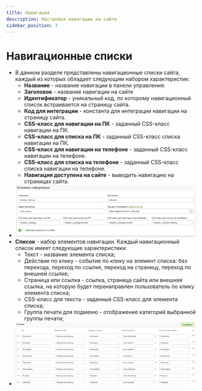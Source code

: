 ```yaml
---
title: Навигация
description: Настройка навигации на сайте
sidebar_position: 3
---
```


# Навигационные списки
* В данном разделе представлены навигационные списки сайта, каждый из которых обладает следующим набором характеристик:
    + __Название__ - название навигации в панели управления.
    + __Заголовок__ - название навигации на сайте
    + __Идентификатор__ - уникальный код, по которому навигационный список встраивается на страницу сайта. 
    + __Код для интеграции__ -  константа для интеграции навигации на страницу сайта.
    + __CSS-класс для навигации на ПК__ - заданный CSS-класс навигации на ПК.
    + __CSS-класс для списка на ПК__ - заданный CSS-класс списка навигации на ПК.
    + __CSS-класс для навигации на телефоне__ - заданный CSS-класс навигации на телефоне.
    + __CSS-класс для списка на телефоне__ - заданный CSS-класс списка навигации на телефоне.
    + __Навигация доступена на сайте__ - выводить навигацию на страницах сайта. 
* ![](../_media/cms/navigation.png)
* __Список__ - набор элементов навигации. Каждый навигационный список имеет следующие характеристики:
    + Текст - название элемента списка;
    + Действие по клику - событие по клику на элемент списка: без перехода, переход по ссылке, переход на страницу, переход по внешней ссылке;
    + Страница или ссылка - ссылка, страница сайта или внешняя ссылка, на которую будет перенаправлен пользователь по клику элемента списка;
    + CSS-класс для текста - заданный CSS-класс для элемента списка;
    + Группа печати для подменю - отображение категорий выбранной группы печати;
* ![](../_media/cms/navigations.png)